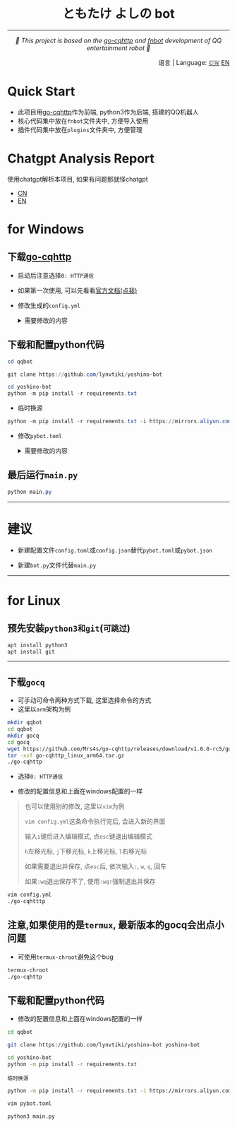 <div align="center">

# ともたけ よしの bot
*********************

_🌱 This project is based on the [go-cqhttp](https://github.com/Mrs4s/go-cqhttp) and [fnbot](https://github.com/lynvtiki/yoshino-bot) development of QQ entertainment robot 🌱_

</div>

<div align="right">
  语言 | Language:
  <a title="Chinese" href="/README.md">🇨🇳</a>
  <a title="English" href="/docs/README_en.md">EN</a>
</div>



# Quick Start
- 此项目用[go-cqhttp](https://github.com/Mrs4s/go-cqhttp)作为前端,
  python3作为后端, 搭建的QQ机器人
- 核心代码集中放在`fnbot`文件夹中, 方便导入使用
- 插件代码集中放在`plugins`文件夹中, 方便管理



# Chatgpt Analysis Report

使用chatgpt解析本项目, 如果有问题那就怪chatgpt

- [CN](https://github.com/lynvtiki/yoshino-bot/blob/master/docs/chatgpt_analysis_report.md)
- [EN](https://github.com/lynvtiki/yoshino-bot/blob/master/docs/chatgpt_analysis_report_en.md)



# for Windows

## 下载[go-cqhttp](https://github.com/Mrs4s/go-cqhttp)

- 启动后注意选择`0: HTTP通信`

- 如果第一次使用, 可以先看看[官方文档(点我)](https://docs.go-cqhttp.org/guide/#go-cqhttp)

- 修改生成的`config.yml`

  <details>
  <summary>需要修改的内容</summary>

  ```yml
  account: # 账号相关
    uin: 123456789 # QQ账号
    password: '' # 密码为空时使用扫码登录
  ```
  and
  ```yml
  # 连接服务列表
  servers:
    # 添加方式，同一连接方式可添加多个，具体配置说明请查看文档
    #- http: # http 通信
    #- ws:   # 正向 Websocket
    #- ws-reverse: # 反向 Websocket
    #- pprof: #性能分析服务器

    - http: # HTTP 通信设置
        address: 127.0.0.1:9900 # HTTP监听地址
        timeout: 5      # 反向 HTTP 超时时间, 单位秒，<5 时将被忽略
        long-polling:   # 长轮询拓展
          enabled: false       # 是否开启
          max-queue-size: 2000 # 消息队列大小，0 表示不限制队列大小，谨慎使用
        middlewares:
          <<: *default # 引用默认中间件
        post:           # 反向HTTP POST地址列表
        #- url: ''                # 地址
        #  secret: ''             # 密钥
        #  max-retries: 3         # 最大重试，0 时禁用
        #  retries-interval: 1500 # 重试时间，单位毫秒，0 时立即
          - url: http://127.0.0.1:9901/ # 地址
            secret: ''                  # 密钥
            max-retries: 10             # 最大重试，0 时禁用
            retries-interval: 1000      # 重试时间，单位毫秒，0 时立即
  ```

  </details>

## 下载和配置python代码

```powershell
cd qqbot
```

```powershell
git clone https://github.com/lynvtiki/yoshino-bot
```

```powershell
cd yoshino-bot
python -m pip install -r requirements.txt
```

- 临时换源
```powershell
python -m pip install -r requirements.txt -i https://mirrors.aliyun.com/pypi/simple/
```

- 修改`pybot.toml`
  <details>
  <summary>需要修改的内容</summary>

  ```toml
  host = "127.0.0.1"
  port = 9900 # 对应gocq的config.yml中的 address: 127.0.0.1:9900
  post = 9901 # 对应gocq的config.yml中的 - url: http://127.0.0.1:9901/
  bot_qq = 123456789 # qq账号
  group_list = [123456,1234567] # 需要添加的qq群号
  ```

  </details>

## 最后运行`main.py`

```powershell
python main.py
```

---

# 建议

- 新建配置文件`config.toml`或`config.json`替代`pybot.toml`或`pybot.json`

- 新建`bot.py`文件代替`main.py`

---

# for Linux

## 预先安装`python3和git`(`可跳过`)

```bash
apt install python3
apt install git
```

---

## 下载`gocq`
- 可手动可命令两种方式下载, 这里选择命令的方式
- 这里以`arm`架构为例

```bash
mkdir qqbot
cd qqbot
mkdir gocq
cd gocq
wget https://github.com/Mrs4s/go-cqhttp/releases/download/v1.0.0-rc5/go-cqhttp_linux_arm64.tar.gz
tar -xvf go-cqhttp_linux_arm64.tar.gz
./go-cqhttp
```

- 选择`0: HTTP通信`

- 修改的配置信息和上面在windows配置的一样

> 也可以使用别的修改, 这里以`vim`为例
>
> `vim config.yml`这条命令执行完后, 会进入新的界面
>
> 输入`i`键后进入编辑模式, 点`esc`键退出编辑模式
>
> `h`左移光标, `j`下移光标, `k`上移光标, `l`右移光标
>
> 如果需要退出并保存, 点`esc`后, 依次输入`:`, `w`, `q`, 回车
>
> 如果`:wq`退出保存不了, 使用`:wq!`强制退出并保存

```bash
vim config.yml
./go-cqhtttp
```

## 注意,如果使用的是`termux`, 最新版本的gocq会出点小问题

- 可使用`termux-chroot`避免这个bug

```bash
termux-chroot
./go-cqhttp
```

## 下载和配置python代码

- 修改的配置信息和上面在windows配置的一样

```bash
cd qqbot
```

```bash
git clone https://github.com/lynvtiki/yoshino-bot yoshino-bot
```

```bash
cd yoshino-bot
python -m pip install -r requirements.txt
```

`临时换源`
```bash
python -m pip install -r requirements.txt -i https://mirrors.aliyun.com/pypi/simple/
```

```bash
vim pybot.toml
```

```bash
python3 main.py
```
